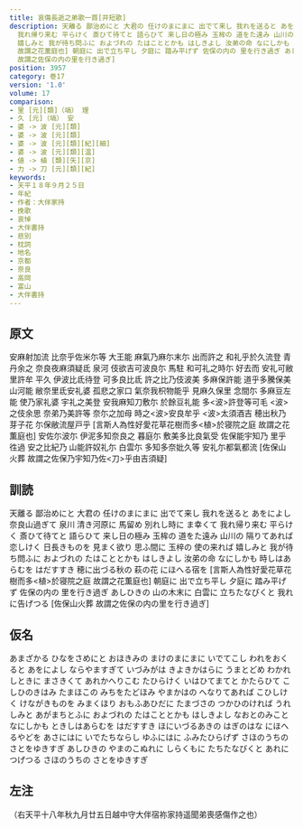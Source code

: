 ```yaml
---
title: 哀傷長逝之弟歌一首[并短歌]
description: 天離る 鄙治めにと 大君の 任けのまにまに 出でて来し 我れを送ると あをによし 奈良山過ぎて 泉川 清き河原に 馬留め 別れし時に ま幸くて
  我れ帰り来む 平らけく 斎ひて待てと 語らひて 来し日の極み 玉桙の 道をた遠み 山川の 隔りてあれば 恋しけく 日長きものを 見まく欲り 思ふ間に 玉梓の 使の来れば
  嬉しみと 我が待ち問ふに およづれの たはこととかも はしきよし 汝弟の命 なにしかも 時しはあらむを はだすすき 穂に出づる秋の 萩の花 にほへる宿を [言斯人為性好愛花草花樹而多<植>於寝院之庭
  故謂之花薫庭也] 朝庭に 出で立ち平し 夕庭に 踏み平げず 佐保の内の 里を行き過ぎ あしひきの 山の木末に 白雲に 立ちたなびくと 我れに告げつる [佐保山火葬
  故謂之佐保の内の里を行き過ぎ]
position: 3957
category: 巻17
version: '1.0'
volume: 17
comparison:
- 里 [元][類]（塙） 理
- 久 [元]（塙） 安
- 婆 -> 波 [元][類]
- 婆 -> 波 [元][類]
- 婆 -> 波 [元][類][紀][細]
- 婆 -> 波 [元][類][温]
- 値 -> 植 [類][矢][京]
- 力 -> 刀 [元][類][紀]
keywords:
- 天平１８年９月２５日
- 年紀
- 作者：大伴家持
- 挽歌
- 哀悼
- 大伴書持
- 悲別
- 枕詞
- 地名
- 京都
- 奈良
- 高岡
- 富山
- 大伴書持
---
```


## 原文

安麻射加流 比奈乎佐米尓等 大王能 麻氣乃麻尓末尓 出而許之 和礼乎於久流登 青丹余之 奈良夜麻須疑氐 泉河 伎欲吉可波良尓 馬駐 和可礼之時尓 好去而 安礼可敝里許牟 平久 伊波比氐待登 可多良比氐 許之比乃伎波美 多麻保許能 道乎多騰保美 山河能 敝奈里氐安礼婆 孤悲之家口 氣奈我枳物能乎 見麻久保里 念間尓 多麻豆左能 使乃家礼婆 宇礼之美登 安我麻知刀敷尓 於餘豆礼能 多<波>許登等可毛 <波>之伎余思 奈弟乃美許等 奈尓之加母 時之<波>安良牟乎 <波>太須酒吉 穂出秋乃 芽子花 尓保敝流屋戸乎 [言斯人為性好愛花草花樹而多<植>於寝院之庭 故謂之花薫庭也] 安佐尓波尓 伊泥多知奈良之 暮庭尓 敷美多比良氣受 佐保能宇知乃 里乎徃過 安之比紀乃 山能許奴礼尓 白雲尓 多知多奈妣久等 安礼尓都氣都流 [佐保山火葬 故謂之佐保乃宇知乃佐<刀>乎由吉須疑]

## 訓読

天離る 鄙治めにと 大君の 任けのまにまに 出でて来し 我れを送ると あをによし 奈良山過ぎて 泉川 清き河原に 馬留め 別れし時に ま幸くて 我れ帰り来む 平らけく 斎ひて待てと 語らひて 来し日の極み 玉桙の 道をた遠み 山川の 隔りてあれば 恋しけく 日長きものを 見まく欲り 思ふ間に 玉梓の 使の来れば 嬉しみと 我が待ち問ふに およづれの たはこととかも はしきよし 汝弟の命 なにしかも 時しはあらむを はだすすき 穂に出づる秋の 萩の花 にほへる宿を [言斯人為性好愛花草花樹而多<植>於寝院之庭 故謂之花薫庭也] 朝庭に 出で立ち平し 夕庭に 踏み平げず 佐保の内の 里を行き過ぎ あしひきの 山の木末に 白雲に 立ちたなびくと 我れに告げつる [佐保山火葬 故謂之佐保の内の里を行き過ぎ]

## 仮名

あまざかる ひなをさめにと おほきみの まけのまにまに いでてこし われをおくると あをによし ならやますぎて いづみがは きよきかはらに うまとどめ わかれしときに まさきくて あれかへりこむ たひらけく いはひてまてと かたらひて こしひのきはみ たまほこの みちをたどほみ やまかはの へなりてあれば こひしけく けながきものを みまくほり おもふあひだに たまづさの つかひのければ うれしみと あがまちとふに およづれの たはこととかも はしきよし なおとのみこと なにしかも ときしはあらむを はだすすき ほにいづるあきの はぎのはな にほへるやどを あさにはに いでたちならし ゆふにはに ふみたひらげず さほのうちの さとをゆきすぎ あしひきの やまのこぬれに しらくもに たちたなびくと あれにつげつる さほのうちの さとをゆきすぎ

## 左注

（右天平十八年秋九月廿五日越中守大伴宿祢家持遥聞弟喪感傷作之也）
